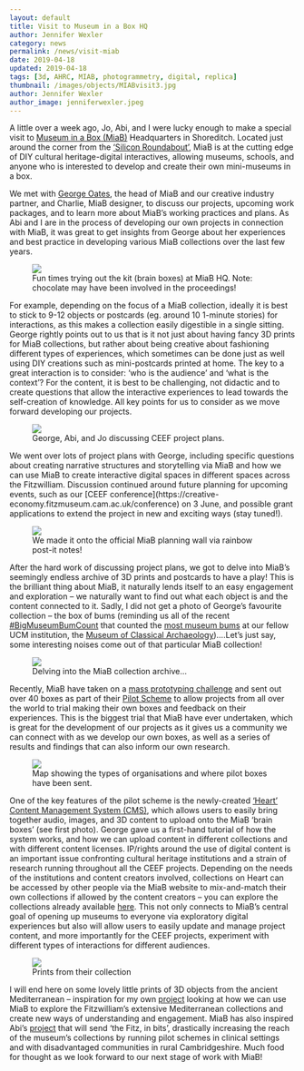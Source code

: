 ```yaml
---
layout: default
title: Visit to Museum in a Box HQ
author: Jennifer Wexler
category: news
permalink: /news/visit-miab
date: 2019-04-18
updated: 2019-04-18
tags: [3d, AHRC, MIAB, photogrammetry, digital, replica]
thumbnail: /images/objects/MIABvisit3.jpg
author: Jennifer Wexler
author_image: jenniferwexler.jpeg
---
```

A little over a week ago, Jo, Abi, and I were lucky enough to make a special visit to [Museum in a Box (MiaB)](http://www.museuminabox.org/) Headquarters in Shoreditch. Located  just around the corner from the [‘Silicon Roundabout’](https://www.hoxtonmix.com/silicon-roundabout/), MiaB is at the cutting edge of DIY cultural heritage-digital interactives, allowing museums, schools, and anyone who is interested to develop and create their own mini-museums in a box.

We met with [George Oates](/_partners/museuminabox.md), the head of MiaB and our creative industry partner, and Charlie, MiaB designer, to discuss our projects, upcoming work packages, and to learn more about MiaB’s working practices and plans. As Abi and I are in the process of developing our own projects in connection with MiaB, it was great to get insights from George about her experiences and best practice in developing various MiaB collections over the last few years.

<figure class="figure">

<img src="/images/objects/MIABvisit3.jpg" class="img-fluid" />

<figcaption class="figure-caption">Fun times trying out the kit (brain boxes) at MiaB HQ. Note: chocolate may have been involved in the proceedings!</figcaption>

</figure>

For example, depending on the focus of a MiaB collection, ideally it is best to stick to 9-12 objects or postcards (eg. around 10 1-minute stories) for interactions, as this makes a collection easily digestible in a single sitting. George rightly points out to us that is it not just about having fancy 3D prints for MiaB collections, but rather about being creative about fashioning different types of experiences, which sometimes can be done just as well using DIY creations such as mini-postcards printed at home. The key to a great interaction is to consider: ‘who is the audience’ and ‘what is the context’? For the content, it is best to be challenging, not didactic and to create questions that allow the interactive experiences to lead towards the self-creation of knowledge. All key points for us to consider as we move forward developing our projects.  

<figure class="figure">

<img src="//images/objects/MIABvisit4.jpg)" class="img-fluid"/>

<figcaption class="figure-caption">
George, Abi, and Jo discussing CEEF project plans.
</figcaption>

</figure>
We went over lots of project plans with George, including specific questions about creating narrative structures and storytelling via MiaB and how we can use MiaB to create interactive digital spaces in different spaces across the Fitzwilliam. Discussion continued around future planning for upcoming events, such as our [CEEF conference](https://creative-economy.fitzmuseum.cam.ac.uk/conference) on 3 June, and possible grant applications to extend the project in new and exciting ways (stay tuned!).

<figure class="figure">

<img src="/images/objects/MIABvisit5.jpg" class="img-fluid"/>
<figcaption class="figure-caption">
We made it onto the official MiaB planning wall via rainbow post-it notes!
</figcaption>

</figure>

After the hard work of discussing project plans, we got to delve into MiaB’s seemingly endless archive of 3D prints and postcards to have a play! This is the brilliant thing about MiaB, it naturally lends itself to an easy engagement and exploration – we naturally want to find out what each object is and the content connected to it. Sadly, I did not get a photo of George’s favourite collection – the box of bums (reminding us all of the recent [#BigMuseumBumCount](https://twitter.com/museumbums) that counted the [most museum bums](https://www.cambridgeindependent.co.uk/whats-on/museum-bums-why-cambridge-could-be-top-of-the-bots-in-a-cheeky-competition-9061564/) at our fellow UCM institution, the [Museum of Classical Archaeology](https://www.classics.cam.ac.uk/museum))….Let’s just say, some interesting noises come out of that particular MiaB collection!

<figure class="figure">

<img src="/images/objects/MIABvisit2.jpg" class="img-fluid"/>

<figcaption class="figure-caption">
Delving into the MiaB collection archive…
</figcaption>

</figure>

Recently, MiaB have taken on a [mass prototyping challenge](http://www.museuminabox.org/make-your-own-a-visual-essay/) and sent out over 40 boxes as part of their [Pilot Scheme](http://www.museuminabox.org/if-the-pilot-was-wildly-successful-what-might-that-look-like-for-you/) to allow projects from all over the world to trial making their own boxes and feedback on their experiences. This is the biggest trial that MiaB have ever undertaken, which is great for the development of our projects as it gives us a community we can connect with as we develop our own boxes, as well as a series of results and findings that can also inform our own research.

<figure class="figure">

<img src="/images/objects/MIABvisit1.jpg" class="img-fluid"/>

<figcaption class="figure-caption">
Map showing the types of organisations and where pilot boxes have been sent.
</figcaption>

</figure>

One of the key features of the pilot scheme is the newly-created [‘Heart’ Content Management System (CMS)](https://heart.museuminabox.org/), which allows users to easily bring together audio, images, and 3D content to upload onto the MiaB ‘brain boxes’ (see first photo). George gave us a first-hand tutorial of how the system works, and how we can upload content in different collections and with different content licenses. IP/rights around the use of digital content is an important issue confronting cultural heritage institutions and a strain of research running throughout all the CEEF projects. Depending on the needs of the institutions and content creators involved, collections on Heart can be accessed by other people via the MiaB website to mix-and-match their own collections if allowed by the content creators – you can explore the collections already available [here](https://heart.museuminabox.org/collections/). This not only connects to MiaB’s central goal of opening up museums to everyone via exploratory digital experiences but also will allow users to easily update and manage project content, and more importantly for the CEEF projects, experiment with different types of interactions for different audiences.

<figure class="figure">

<img src="/images/objects/MIABvisit7.jpg" class="img-fluid" />

<figcaption class="figure-caption">
Prints from their collection
</figcaption>

</figure>

I will end here on some lovely little prints of 3D objects from the ancient Mediterranean – inspiration for my own [project](https://creative-economy.fitzmuseum.cam.ac.uk/projects/project-four-miab-mediterranean/) looking at how we can use MiaB to explore the Fitzwilliam’s extensive Mediterranean collections and create new ways of understanding and engagement. MiaB has also inspired Abi’s [project](https://creative-economy.fitzmuseum.cam.ac.uk/projects/project-three-miab-food/) that will send ‘the Fitz, in bits’, drastically increasing the reach of the museum’s collections by running pilot schemes in clinical settings and with disadvantaged communities in rural Cambridgeshire. Much food for thought as we look forward to our next stage of work with MiaB!
